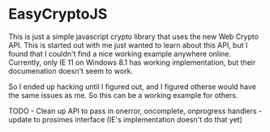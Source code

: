 EasyCryptoJS
============

This is just a simple javascript crypto library that uses the new Web Crypto API. This is started out with me just wanted to learn about this API, but I found that I couldn't find a nice working example anywhere online. Currently, only IE 11 on Windows 8.1 has working implementation, but their documenation doesn't seem to work. 

So I ended up hacking until I figured out, and I figured otherse would have the same issues as me. So this can be a working example for others. 

TODO
    - Clean up API to pass in onerror, oncomplete, onprogress handlers
    - update to prosimes interface (IE's implementation doesn't do that yet)
